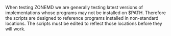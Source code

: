 When testing ZONEMD we are generally testing latest versions of
implementations whose programs may not be installed on $PATH.
Therefore the scripts are designed to reference programs installed
in non-standard locations. The scripts must be edited to reflect
those locations before they will work.
